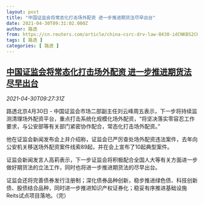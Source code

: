 ```yaml
---
layout: post
title: "中国证监会将常态化打击场外配资 进一步推进期货法尽早出台"
date: 2021-04-30T09:31:02.000Z
author: 路透
from: https://cn.reuters.com/article/china-csrc-drv-law-0430-idCNKBS2CH11O
tags: [ 路透 ]
categories: [ 路透 ]
---
```

<!--1619775062000-->
[中国证监会将常态化打击场外配资 进一步推进期货法尽早出台](https://cn.reuters.com/article/china-csrc-drv-law-0430-idCNKBS2CH11O)
------

<div>
<div><i>2021-04-30T09:27:31Z</i></div><p>路透北京4月30日 - 中国证监会市场二部副主任刘云峰周五表示，下一步将持续监测清理场外配资平台，重点打击系统化规模化场外配资，“将坚决落实零容忍工作要求，与公安部等有关部门紧密协作配合，常态化打击场外配资。”</p><p>他在证监会新闻发布会上并介绍称，证监会已严厉查处场外配资违法案件，去年向公安机关移送场外配资案件线索89起，并在会上宣布了10起典型案件。</p><p>证监会新闻发言人高莉表示，下一步证监会将积极配合全国人大等有关方面进一步做好期货法的立法工作，同时也将进一步推进期货法的尽早出台。</p><p>证监会还将完善债券发行注册制；深化债券品种创新，稳步推进绿色债、科技创新债、股债结合品种，同时进一步推进知识产权证券化；稳妥有序推进基础设施Reits试点项目落地。（完）</p>
</div>
